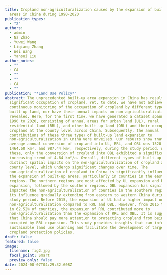 ```yaml
---
title: Cropland non-agriculturalization caused by the expansion of built-up
  areas in China during 1990-2020
publication_types:
  - "2"
authors:
  - admin
  - Na Zhao
  - Yuwei Wang
  - Liqiang Zhang
  - Wei Wang
  - Yansui Liu
author_notes:
  - ""
  - CA
  - ""
  - ""
  - CA
  - ""
publication: "*Land Use Policy*"
abstract: The unprecedented built-up area expansion in China has resulted in a
  significant occupation of cropland. Yet, to date, we have not achieved
  continuous monitoring of the occupation of cropland by different types of
  built-up land, nor have their annual impacts on non-agriculturalization been
  revealed. Here, for the first time, we have generated a dataset spanning from
  1990 to 2020, consisting of annual areas for urban land (UL), rural
  residential land (RRL), and other built-up land (OBL) and their occupation of
  cropland at the county level across China. Subsequently, the annual
  contributions of these three types of built-up land expansion to
  non-agriculturalization in China were unveiled. Our results show that the
  average annual conversion of cropland into UL, RRL, and OBL was 1520.60 km²,
  1464.60 km², and 987.44 km², respectively, during the study period. Among
  these, only the conversion of cropland into OBL exhibited a significant
  increasing trend of 4.64 km²/a. Overall, different types of built-up land have
  distinct spatial impacts on the non-agriculturalization of cropland at the
  county level, which undergo significant changes over time. The
  non-agriculturalization of cropland in China is significantly influenced by
  the expansion of built-up areas, particularly in counties in the eastern
  regions. The northern regions are most affected by UL expansion and RRL
  expansion, followed by the southern regions. OBL expansion has significantly
  impacted the non-agriculturalization of counties in the southern regions, with
  its influence gradually extending from eastern to western China during the
  study period. Before 2015, the expansion of UL had a higher impact on
  non-agriculturalization compared to RRL and OBL. However, from 2015 to 2020,
  in 62.52% of counties, the expansion of RRL contributed more to
  non-agriculturalization than the expansion of RRL and OBL. It is suggested
  that China should pay more attention to protecting cropland from being
  occupied by RRL expansion. This study provides insights that can inform
  sustainable land use planning and facilitate the development of targeted
  cropland protection policies.
draft: false
featured: false
image:
  filename: fig2.jpg
  focal_point: Smart
  preview_only: false
date: 2024-08-07T04:29:32.608Z
---
```

